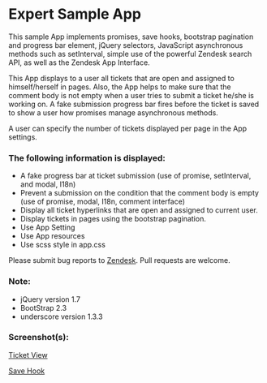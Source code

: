 # Expert Sample App

This sample App implements promises, save hooks, bootstrap pagination and progress bar element, jQuery selectors, JavaScript asynchronous methods such as setInterval, simple use of the powerful Zendesk search API, as well as the Zendesk App Interface.

This App displays to a user all tickets that are open and assigned to himself/herself in pages. Also, the App helps to make sure that the comment body is not empty when a user tries to submit a ticket he/she is working on. A fake submission progress bar fires before the ticket is saved to show a user how promises manage asynchronous methods.

A user can specify the number of tickets displayed per page in the App settings.

### The following information is displayed:

* A fake progress bar at ticket submission (use of promise, setInterval, and modal, I18n)
* Prevent a submission on the condition that the comment body is empty (use of promise, modal, I18n, comment interface)
* Display all ticket hyperlinks that are open and assigned to current user.
* Display tickets in pages using the bootstrap pagination.
* Use App Setting
* Use App resources
* Use scss style in app.css

Please submit bug reports to [Zendesk](support@zendesk.com). Pull requests are welcome.

### Note:

* jQuery version 1.7
* BootStrap 2.3
* underscore version 1.3.3

### Screenshot(s):
[Ticket View](http://cl.ly/image/0L0n2N0E2r44)

[Save Hook](http://cl.ly/image/3q1H14130O1h)
